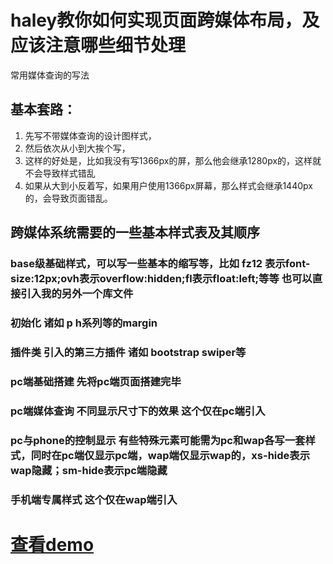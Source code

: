 # haley教你如何实现页面跨媒体布局，及应该注意哪些细节处理
常用媒体查询的写法
## 基本套路：
1. 先写不带媒体查询的设计图样式，
2. 然后依次从小到大挨个写，
3. 这样的好处是，比如我没有写1366px的屏，那么他会继承1280px的，这样就不会导致样式错乱
4. 如果从大到小反着写，如果用户使用1366px屏幕，那么样式会继承1440px的，会导致页面错乱。
## 跨媒体系统需要的一些基本样式表及其顺序
### base级基础样式，可以写一些基本的缩写等，比如 fz12 表示font-size:12px;ovh表示overflow:hidden;fl表示float:left;等等 也可以直接引入我的另外一个库文件 
### 初始化 诸如 p h系列等的margin
### 插件类 引入的第三方插件 诸如 bootstrap swiper等
### pc端基础搭建 先将pc端页面搭建完毕
### pc端媒体查询 不同显示尺寸下的效果 这个仅在pc端引入
### pc与phone的控制显示 有些特殊元素可能需为pc和wap各写一套样式，同时在pc端仅显示pc端，wap端仅显示wap的，xs-hide表示wap隐藏；sm-hide表示pc端隐藏
### 手机端专属样式 这个仅在wap端引入


# [查看demo](https://haley168.github.io/media/)

